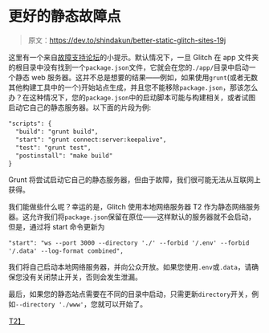 # 更好的静态故障点

> 原文：<https://dev.to/shindakun/better-static-glitch-sites-19j>

这里有一个来自[故障支持论坛](https://support.glitch.com/t/support-static-json/1499/6?u=shindakun)的小提示。默认情况下，一旦 Glitch 在 app 文件夹的根目录中没有找到一个`package.json`文件，它就会在您的`./app/`目录中启动一个静态 web 服务器。这并不总是想要的结果——例如，如果使用`grunt`(或者无数其他构建工具中的一个)开始站点生成，并且您不能移除`package.json`，那该怎么办？在这种情况下，您的`package.json`中的启动脚本可能与构建相关，或者试图启动它自己的静态服务器。以下面的片段为例:

```
"scripts": {
  "build": "grunt build",
  "start": "grunt connect:server:keepalive",
  "test": "grunt test",
  "postinstall": "make build"
} 
```

Grunt 将尝试启动它自己的静态服务器，但由于故障，我们很可能无法从互联网上获得。

我们能做些什么呢？幸运的是，Glitch 使用本地网络服务器 T2 作为静态网络服务器。这允许我们将`package.json`保留在原位——这样默认的服务器就不会启动，但是，通过将 start 命令更新为

```
"start": "ws --port 3000 --directory './' --forbid '/.env' --forbid '/.data' --log-format combined", 
```

我们将自己启动本地网络服务器，并向公众开放。如果您使用`.env`或`.data`，请确保您没有关闭禁止开关，否则会发生泄漏。

最后，如果您的静态站点需要在不同的目录中启动，只需更新`directory`开关，例如`--directory './www'`，您就可以开始了。

[![](img/f4c5f097e8f3abdd19ad13f8bfefd4d6.png)T2】](https://res.cloudinary.com/practicaldev/image/fetch/s--qWLZpkoG--/c_limit%2Cf_auto%2Cfl_progressive%2Cq_auto%2Cw_880/https://www.google-analytics.com/collect%3Fv%3D1%26_v%3Dj64%26t%3Dpageview%26_s%3D1%26dl%3Dhttps%253A%252F%252Fdev.to%252Fshindakun%252Fbetter-static-glitch-sites-19j%252F%26ul%3Den-us%26de%3DUTF-8%26dt%3DBetter%2520Static%2520Glitch%2520Sites%26je%3D0%26jid%3D%26gjid%3D%26tid%3DUA-509290-3)